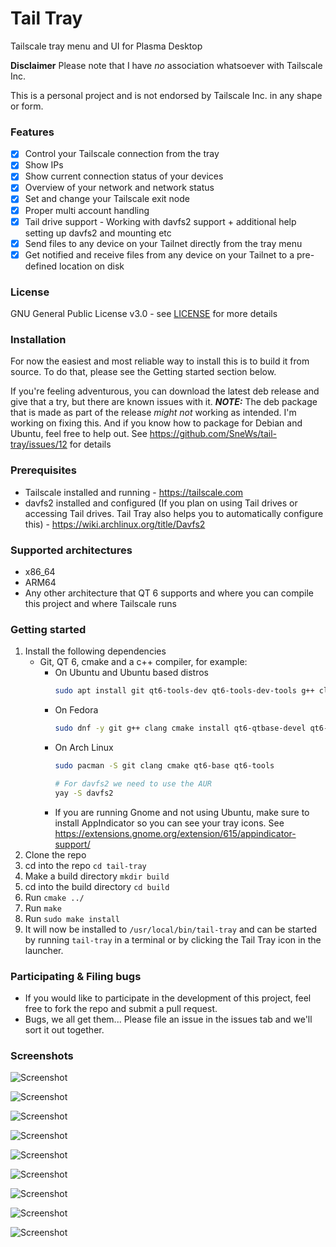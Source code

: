 # Tail Tray
Tailscale tray menu and UI for Plasma Desktop

**Disclaimer** Please note that I have _no_ association whatsoever with Tailscale Inc. 

This is a personal project and is not endorsed by Tailscale Inc. in any shape or form.

### Features
- [X] Control your Tailscale connection from the tray
- [X] Show IPs
- [X] Show current connection status of your devices
- [X] Overview of your network and network status
- [X] Set and change your Tailscale exit node
- [X] Proper multi account handling 
- [X] Tail drive support - Working with davfs2 support + additional help setting up davfs2 and mounting etc
- [X] Send files to any device on your Tailnet directly from the tray menu
- [X] Get notified and receive files from any device on your Tailnet to a pre-defined location on disk

### License
GNU General Public License v3.0 - see [LICENSE](LICENSE) for more details

### Installation
For now the easiest and most reliable way to install this is to build it from source.
To do that, please see the Getting started section below.

If you're feeling adventurous, you can download the latest deb release and give that a try, but there are known issues with it.
**_NOTE:_** The deb package that is made as part of the release _might not_ working as intended. 
I'm working on fixing this. And if you know how to package for Debian and Ubuntu, feel free to help out. See https://github.com/SneWs/tail-tray/issues/12 for details

### Prerequisites
* Tailscale installed and running - https://tailscale.com 
* davfs2 installed and configured (If you plan on using Tail drives or accessing Tail drives. Tail Tray also helps you to automatically configure this) - https://wiki.archlinux.org/title/Davfs2


### Supported architectures
* x86_64
* ARM64
* Any other architecture that QT 6 supports and where you can compile this project and where Tailscale runs

### Getting started
1. Install the following dependencies
   * Git, QT 6, cmake and a c++ compiler, for example:
      * On Ubuntu and Ubuntu based distros
         ```bash
         sudo apt install git qt6-tools-dev qt6-tools-dev-tools g++ clang cmake davfs2
         ```
     * On Fedora
        ```bash
        sudo dnf -y git g++ clang cmake install qt6-qtbase-devel qt6-qttools-devel qt6-qtbase-private-devel davfs2
        ```
      * On Arch Linux
         ```bash
         sudo pacman -S git clang cmake qt6-base qt6-tools
         ```
        ```bash 
        # For davfs2 we need to use the AUR
        yay -S davfs2
        ```
      * If you are running Gnome and not using Ubuntu, make sure to install AppIndicator so you can see your tray icons. See https://extensions.gnome.org/extension/615/appindicator-support/
2. Clone the repo
3. cd into the repo `cd tail-tray`
4. Make a build directory `mkdir build`
5. cd into the build directory `cd build`
6. Run `cmake ../`
7. Run `make`
8. Run `sudo make install`
9. It will now be installed to `/usr/local/bin/tail-tray` and can be started by running `tail-tray` in a terminal or by clicking the Tail Tray icon in the launcher.

### Participating & Filing bugs
* If you would like to participate in the development of this project, feel free to fork the repo and submit a pull request.
* Bugs, we all get them... Please file an issue in the issues tab and we'll sort it out together.

### Screenshots
![Screenshot](screenshots/launcher.png)

![Screenshot](screenshots/connected-tray.png)

![Screenshot](screenshots/disconnected-tray.png)

![Screenshot](screenshots/settings-ui.png)

![Screenshot](screenshots/network-status.png)

![Screenshot](screenshots/file-sharing.png)

![Screenshot](screenshots/tail-drives01.png)

![Screenshot](screenshots/tail-drives02.png)

![Screenshot](screenshots/tail-drives03.png)
